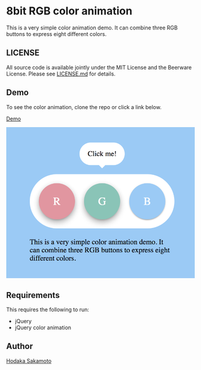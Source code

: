 # 8bit RGB color animation

This is a very simple color animation demo. It can combine three RGB buttons to express eight different colors.

## LICENSE

All source code is available jointly under the MIT License and the Beerware License. Please see
[LICENSE.md](LICENSE.md) for details.

## Demo

To see the color animation, clone the repo or click a link below.

[Demo](https://hodalab.com/works/8bit-rgb-color-animation)

![demo](img/image.png)

## Requirements

This requires the following to run:

- jQuery
- jQuery color animation

## Author

[Hodaka Sakamoto](https://hodalog.com/)
